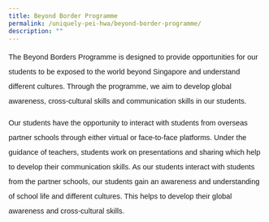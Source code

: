 ```yaml
---
title: Beyond Border Programme
permalink: /uniquely-pei-hwa/beyond-border-programme/
description: ""
---
```

<p style="font-size:14.5px; line-height:2;font-family:sans-serif;">The Beyond Borders Programme is designed to provide opportunities for our students to be exposed to the world beyond Singapore and understand different
cultures. Through the programme, we aim to develop global awareness, cross-cultural skills and communication skills in our students.</p>

<p style="font-size:14.5px; line-height:2;font-family:sans-serif;">Our students have the opportunity to interact with students from overseas partner schools through either virtual or face-to-face platforms. Under the
guidance of teachers, students work on presentations and sharing which help to develop their communication skills. As our students interact with students from
the partner schools, our students gain an awareness and understanding of school life and different cultures. This helps to develop their global awareness and cross-cultural skills.</p>